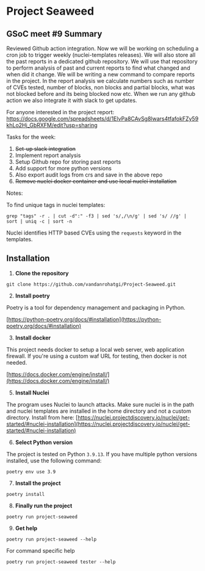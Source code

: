 # Project Seaweed

## GSoC meet #9 Summary

Reviewed Github action integration. Now we will be working on scheduling a cron job to trigger weekly (nuclei-templates releases). We will also store all the past reports in a dedicated github repository. We will use that repository to perform analysis of past and current reports to find what changed and when did it change. We will be writing a new command to compare reports in the project. In the report analysis we calculate numbers such as number of CVEs tested, number of blocks, non blocks and partial blocks, what was not blocked before and its being blocked now etc. When we run any github action we also integrate it with slack to get updates.


For anyone interested in the project report: https://docs.google.com/spreadsheets/d/1ElvPa8CAvSg8lwars4tfafokFZy59khLo2Hj_GbRXFM/edit?usp=sharing

Tasks for the week:

1. ~~Set-up slack integration~~
2. Implement report analysis
3. Setup Github repo for storing past reports
4. Add support for more python versions
5. Also export audit logs from crs and save in the above repo
6. ~~Remove nuclei docker container and use local nuclei installation~~

Notes:

To find unique tags in nuclei templates:

`grep "tags" -r . | cut -d":" -f3 | sed 's/,/\n/g' | sed 's/ //g' | sort | uniq -c | sort -n`

Nuclei identifies HTTP based CVEs using the `requests` keyword in the templates.


## Installation

1. **Clone the repository**

`git clone https://github.com/vandanrohatgi/Project-Seaweed.git`

2. **Install poetry** 

Poetry is a tool for dependency management and packaging in Python. 

[https://python-poetry.org/docs/#installation](https://python-poetry.org/docs/#installation)

3. **Install docker**

This project needs docker to setup a local web server, web application firewall. If you're using a custom waf URL for testing, then docker is not needed. 

[https://docs.docker.com/engine/install/](https://docs.docker.com/engine/install/)

5. **Install Nuclei**

The program uses Nuclei to launch attacks. Make sure nuclei is in the path and nuclei templates are installed in the home directory and not a custom directory. Install from here: [https://nuclei.projectdiscovery.io/nuclei/get-started/#nuclei-installation](https://nuclei.projectdiscovery.io/nuclei/get-started/#nuclei-installation)

6. **Select Python version**

The project is tested on Python `3.9.13`. If you have multiple python versions installed, use the following command:

`poetry env use 3.9`

7. **Install the project**

`poetry install`

8. **Finally run the project**

`poetry run project-seaweed`

9. **Get help**

`poetry run project-seaweed --help`

For command specific help

`poetry run project-seaweed tester --help`
